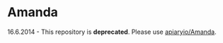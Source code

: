 <a name="amanda"></a>
# Amanda

16.6.2014 - This repository is **deprecated**. Please use [apiaryio/Amanda](https://github.com/apiaryio/Amanda).
